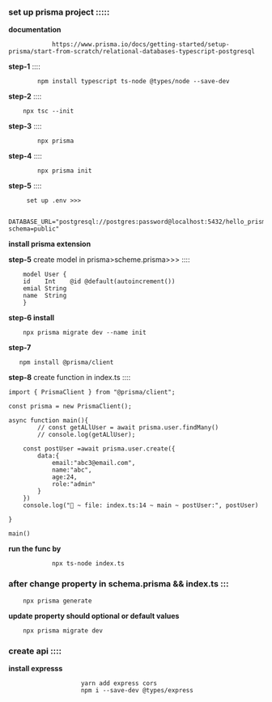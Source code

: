 ### set up prisma project :::::

**documentation**

                https://www.prisma.io/docs/getting-started/setup-prisma/start-from-scratch/relational-databases-typescript-postgresql

**step-1** ::::

            npm install typescript ts-node @types/node --save-dev

**step-2** ::::

        npx tsc --init

**step-3** ::::

            npx prisma

**step-4** ::::

            npx prisma init

**step-5** ::::

         set up .env >>>

         DATABASE_URL="postgresql://postgres:password@localhost:5432/hello_prisma?schema=public"

**install prisma extension**

**step-5** create model in prisma>scheme.prisma>>> ::::

        model User {
        id    Int    @id @default(autoincrement())
        emial String
        name  String
        }

**step-6 install**

        npx prisma migrate dev --name init

**step-7**

       npm install @prisma/client

**step-8** create function in index.ts ::::

          
    import { PrismaClient } from "@prisma/client";

    const prisma = new PrismaClient();

    async function main(){
            // const getALlUser = await prisma.user.findMany()
            // console.log(getALlUser);

        const postUser =await prisma.user.create({
            data:{
                email:"abc3@email.com",
                name:"abc",
                age:24,
                role:"admin"
            }
        })
        console.log("🚀 ~ file: index.ts:14 ~ main ~ postUser:", postUser)

    }

    main()


**run the func by**

                npx ts-node index.ts

### after change property in schema.prisma && index.ts :::

        npx prisma generate 

**update property should optional or default values**

        npx prisma migrate dev 



### create api ::::

**install expresss**

                        yarn add express cors
                        npm i --save-dev @types/express



